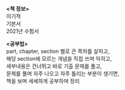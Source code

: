 **<책 정보>**<br>
이기적<br>
기본서<br>
2021년 수험서<br>

**<공부법>**<br>
part, chapter, section 별로 큰 목차를 살피고,<br>
해당 section에 모르는 개념을 직접 쓰며 익히고,<br>
세부내용은 건너뛰고 바로 기출 문제를 풀고,<br>
문제를 풀며 자주 나오고 자주 틀리는 부분이 생기면,<br>
책을 보며 세세하게 공부하며 정리

